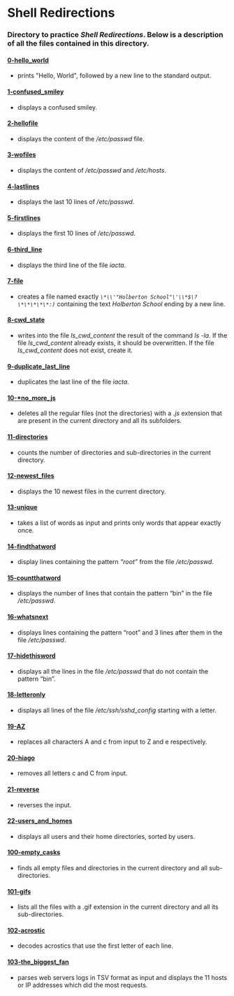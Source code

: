 # Shell Redirections
### Directory to practice _Shell Redirections_. Below is a description of all the files contained in this directory.

#### [0-hello_world](./0-hello_world)
* prints "Hello, World", followed by a new line to the standard output.

#### [1-confused_smiley](./1-confused_smiley)
* displays a confused smiley.

#### [2-hellofile](./2-hellofile)
* displays the content of the */etc/passwd* file.

#### [3-wofiles](./3-wofiles)
* displays the content of */etc/passwd* and */etc/hosts*.

#### [4-lastlines](./4-lastlines)
* displays the last 10 lines of */etc/passwd*.

#### [5-firstlines](./5-firstlines)
* displays the first 10 lines of */etc/passwd*.

#### [6-third_line](./6-third_line)
* displays the third line of the file *iacta*.

#### [7-file](./7-file)
* creates a file named exactly *`\*\\'"Holberton School"\'\\*$\?\*\*\*\*\*:)`* containing the text *Holberton School* ending by a new line.

#### [8-cwd_state](./8-cwd_state)
* writes into the file *ls_cwd_content* the result of the command *ls -la*. If the file *ls_cwd_content* already exists, it should be overwritten. If the file *ls_cwd_content* does not exist, create it.

#### [9-duplicate_last_line](./9-duplicate_last_line)
* duplicates the last line of the file *iacta*.

#### [10-*no_more_js](./10-*no_more_js)
* deletes all the regular files (not the directories) with a *.js* extension that are present in the current directory and all its subfolders.

#### [11-directories](./11-directories)
* counts the number of directories and sub-directories in the current directory.

#### [12-newest_files](./12-newest_files)
* displays the 10 newest files in the current directory.

#### [13-unique](./13-unique)
* takes a list of words as input and prints only words that appear exactly once.

#### [14-findthatword](./14-findthatword)
* display lines containing the pattern *“root”* from the file */etc/passwd*.

#### [15-countthatword](./15-countthatword)
* displays the number of lines that contain the pattern “bin” in the file */etc/passwd*.

#### [16-whatsnext](./16-whatsnext)
* displays lines containing the pattern “root” and 3 lines after them in the file */etc/passwd*.

#### [17-hidethisword](./17-hidethisword)
* displays all the lines in the file */etc/passwd* that do not contain the pattern “bin”.

#### [18-letteronly](./18-letteronly)
* displays all lines of the file */etc/ssh/sshd_config* starting with a letter.

#### [19-AZ](./19-AZ)
* replaces all characters A and c from input to Z and e respectively.

#### [20-hiago](./20-hiago)
* removes all letters c and C from input.

#### [21-reverse](./21-reverse)
* reverses the input.

#### [22-users_and_homes](./22-users_and_homes)
* displays all users and their home directories, sorted by users.

#### [100-empty_casks](./100-empty_casks)
* finds all empty files and directories in the current directory and all sub-directories.

#### [101-gifs](./101-gifs)
* lists all the files with a .gif extension in the current directory and all its sub-directories.

#### [102-acrostic](./102-acrostic)
* decodes acrostics that use the first letter of each line.

#### [103-the_biggest_fan](./103-the_biggest_fan)
* parses web servers logs in TSV format as input and displays the 11 hosts or IP addresses which did the most requests.
